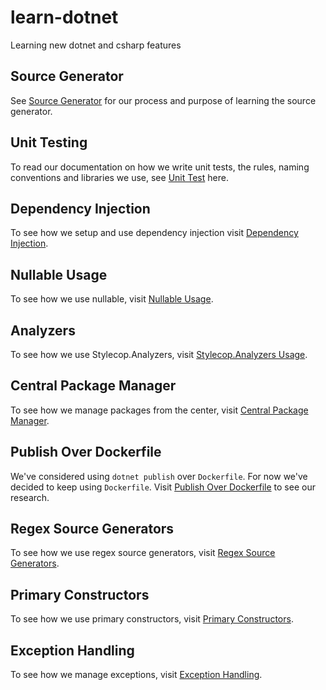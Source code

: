 # learn-dotnet

Learning new dotnet and csharp features

## Source Generator

See [Source Generator](/source-generator/README.md) for our process and purpose
of learning the source generator.

## Unit Testing

To read our documentation on how we write unit tests, the rules, naming
conventions and libraries we use, see [Unit Test](/unit-testing/README.md)
here.

## Dependency Injection

To see how we setup and use dependency injection visit [Dependency
Injection](/dependency-injection/README.md).

## Nullable Usage

To see how we use nullable, visit [Nullable Usage](/nullable-usage/README.md).

## Analyzers

To see how we use Stylecop.Analyzers, visit [Stylecop.Analyzers
Usage](/analyzers/README.md).

## Central Package Manager

To see how we manage packages from the center, visit [Central Package
Manager](/central-package-management/README.md).

## Publish Over Dockerfile

We've considered using `dotnet publish` over `Dockerfile`. For now we've
decided to keep using `Dockerfile`. Visit [Publish Over
Dockerfile](/publish-over-dockerfile/README.md) to see our research.

## Regex Source Generators

To see how we use regex source generators, visit [Regex Source
Generators](/regex-source-generators/README.md).

## Primary Constructors

To see how we use primary constructors, visit [Primary
Constructors](/primary-constructors/README.md).

## Exception Handling

To see how we manage exceptions, visit [Exception
Handling](/exception-handling/README.md).
